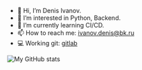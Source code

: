 - 👋 Hi, I’m Denis Ivanov.
- 👀 I’m interested in Python, Backend.
- 🌱 I’m currently learning CI/CD.
- 📫 How to reach me: ivanov.denis@bk.ru
- 💻 Working git: [gitlab](https://gitlab.com/ivanov-dv) 

![My GitHub stats](https://github-readme-stats.vercel.app/api?username=ivanov-dv&show_icons=true&theme=transparent)
<!---
ivanov-dv/ivanov-dv is a ✨ special ✨ repository because its `README.md` (this file) appears on your GitHub profile.
You can click the Preview link to take a look at your changes.
--->
